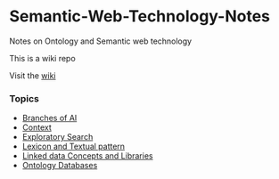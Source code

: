 # Semantic-Web-Technology-Notes
Notes on Ontology and Semantic web technology

This is a wiki repo

Visit the [wiki](https://github.com/ashishact/Semantic-Web-Technology-Notes/wiki)


### Topics
* [Branches of AI](https://github.com/ashishact/Semantic-Web-Technology-Notes/wiki/Branches-of-AI)
* [Context](https://github.com/ashishact/Semantic-Web-Technology-Notes/wiki/Context)
* [Exploratory Search](https://github.com/ashishact/Semantic-Web-Technology-Notes/wiki/Exploratory-Search)
* [Lexicon and Textual pattern](https://github.com/ashishact/Semantic-Web-Technology-Notes/wiki/Lexicon-and-Textual-pattern)
* [Linked data Concepts and Libraries](https://github.com/ashishact/Semantic-Web-Technology-Notes/wiki/Linked-data-Concepts-and-Libraries)
* [Ontology Databases](https://github.com/ashishact/Semantic-Web-Technology-Notes/wiki/Ontology-Databases)
